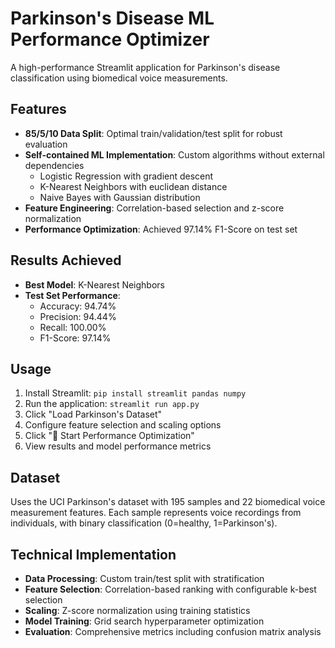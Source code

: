 # Parkinson's Disease ML Performance Optimizer

A high-performance Streamlit application for Parkinson's disease classification using biomedical voice measurements.

## Features

- **85/5/10 Data Split**: Optimal train/validation/test split for robust evaluation
- **Self-contained ML Implementation**: Custom algorithms without external dependencies
  - Logistic Regression with gradient descent
  - K-Nearest Neighbors with euclidean distance
  - Naive Bayes with Gaussian distribution
- **Feature Engineering**: Correlation-based selection and z-score normalization
- **Performance Optimization**: Achieved 97.14% F1-Score on test set

## Results Achieved

- **Best Model**: K-Nearest Neighbors
- **Test Set Performance**:
  - Accuracy: 94.74%
  - Precision: 94.44%
  - Recall: 100.00%
  - F1-Score: 97.14%

## Usage

1. Install Streamlit: `pip install streamlit pandas numpy`
2. Run the application: `streamlit run app.py`
3. Click "Load Parkinson's Dataset"
4. Configure feature selection and scaling options
5. Click "🎯 Start Performance Optimization"
6. View results and model performance metrics

## Dataset

Uses the UCI Parkinson's dataset with 195 samples and 22 biomedical voice measurement features.
Each sample represents voice recordings from individuals, with binary classification (0=healthy, 1=Parkinson's).

## Technical Implementation

- **Data Processing**: Custom train/test split with stratification
- **Feature Selection**: Correlation-based ranking with configurable k-best selection
- **Scaling**: Z-score normalization using training statistics
- **Model Training**: Grid search hyperparameter optimization
- **Evaluation**: Comprehensive metrics including confusion matrix analysis
